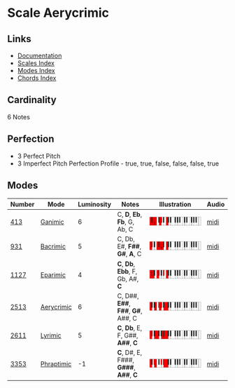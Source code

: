 # Scale Aerycrimic

## Links

- [Documentation](README.md)
- [Scales Index](Scales.md)
- [Modes Index](Modes.md)
- [Chords Index](Chords.md)

## Cardinality

6 Notes

## Perfection

- 3 Perfect Pitch
- 3 Imperfect Pitch
Perfection Profile - true, true, false, false, false, true

## Modes

| Number | Mode | Luminosity | Notes | Illustration | Audio |
|--------|------|------------|-------|--------------|-------|
| [413](https://ianring.com/musictheory/scales/413) | [Ganimic](ModeGanimic.md) | 6 | C, **D**, **Eb**, **Fb**, G, Ab, C | ![CNaturalGanimic](ModeCNaturalGanimic.png) | [midi](https://github.com/edipermadi/music/blob/main/docs/ModeCNaturalGanimic.mid?raw=true) | 
| [931](https://ianring.com/musictheory/scales/931) | [Bacrimic](ModeBacrimic.md) | 5 | C, Db, E#, **F##**, **G#**, **A**, C | ![CNaturalBacrimic](ModeCNaturalBacrimic.png) | [midi](https://github.com/edipermadi/music/blob/main/docs/ModeCNaturalBacrimic.mid?raw=true) | 
| [1127](https://ianring.com/musictheory/scales/1127) | [Eparimic](ModeEparimic.md) | 4 | **C**, **Db**, **Ebb**, F, Gb, A#, **C** | ![CNaturalEparimic](ModeCNaturalEparimic.png) | [midi](https://github.com/edipermadi/music/blob/main/docs/ModeCNaturalEparimic.mid?raw=true) | 
| [2513](https://ianring.com/musictheory/scales/2513) | [Aerycrimic](ModeAerycrimic.md) | 6 | C, D##, **E##**, **F##**, **G#**, A##, C | ![CNaturalAerycrimic](ModeCNaturalAerycrimic.png) | [midi](https://github.com/edipermadi/music/blob/main/docs/ModeCNaturalAerycrimic.mid?raw=true) | 
| [2611](https://ianring.com/musictheory/scales/2611) | [Lyrimic](ModeLyrimic.md) | 5 | **C**, **Db**, E, F, G##, **A##**, **C** | ![CNaturalLyrimic](ModeCNaturalLyrimic.png) | [midi](https://github.com/edipermadi/music/blob/main/docs/ModeCNaturalLyrimic.mid?raw=true) | 
| [3353](https://ianring.com/musictheory/scales/3353) | [Phraptimic](ModePhraptimic.md) | -1 | **C**, D#, E, F###, **G###**, **A##**, **C** | ![CNaturalPhraptimic](ModeCNaturalPhraptimic.png) | [midi](https://github.com/edipermadi/music/blob/main/docs/ModeCNaturalPhraptimic.mid?raw=true) | 
